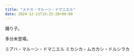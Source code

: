 ```yaml
---
title: "メナス・マルーン・ドマニエル"
date: 2024-12-21T15:25:20+09:00
---
```

踊り子。

多分未登場。

ミアハ・マルーン・ドマニエル
ミカシカ・ムカカシ・ドルシラカ

